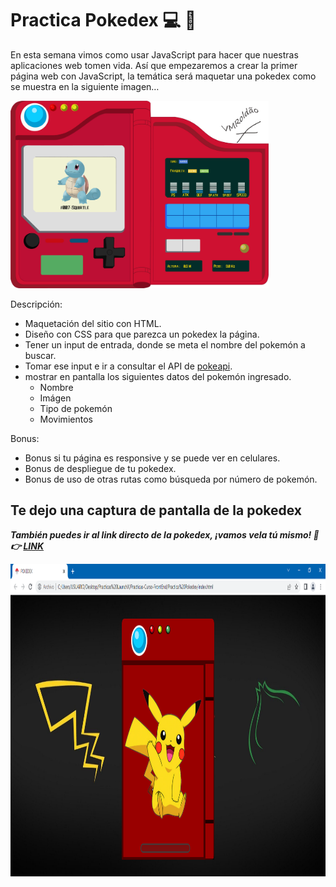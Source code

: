 # Practica Pokedex :computer: :billed_cap:

En esta semana vimos como usar JavaScript para hacer que nuestras aplicaciones web tomen vida.
Así que empezaremos a crear la primer página web con JavaScript, la temática será maquetar una pokedex como se muestra en la siguiente imagen…

<img src="./IMG/poke-ejemplo.jpg" alt="poke-ejemplo" height="300">

Descripción:

- Maquetación del sitio con HTML.
- Diseño con CSS para que parezca un pokedex la página.
- Tener un input de entrada, donde se meta el nombre del pokemón a buscar.
- Tomar ese input e ir a consultar el API de [pokeapi](https://pokeapi.co/).
- mostrar en pantalla los siguientes datos del pokemón ingresado.
    - Nombre
    - Imágen
    - Tipo de pokemón
    - Movimientos

Bonus:
- Bonus si tu página es responsive y se puede ver en celulares.
- Bonus de despliegue de tu pokedex.
- Bonus de uso de otras rutas como búsqueda por número de pokemón.

## Te dejo una captura de pantalla de la pokedex

***También puedes ir al link directo de la pokedex, ¡vamos vela tú mismo! :eyes: :point_right: [LINK](https://charliecrown.github.io/POKEDEX/)***

<img src="./IMG/poke-pic.PNG" alt="Inicio" height="500">
